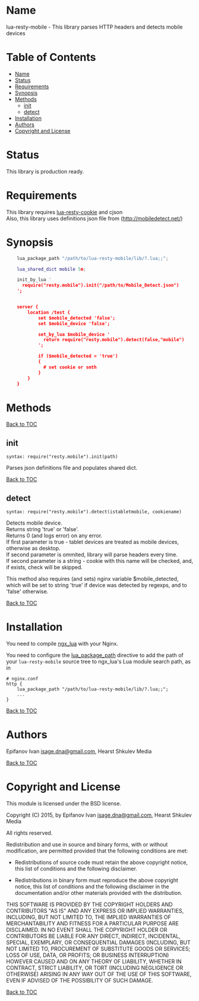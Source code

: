 Name
====

lua-resty-mobile - This library parses HTTP headers and detects mobile devices

Table of Contents
=================

* [Name](#name)
* [Status](#status)
* [Requirements](#requirements)
* [Synopsis](#synopsis)
* [Methods](#methods)
    * [init](#init)
    * [detect](#detect)
* [Installation](#installation)
* [Authors](#authors)
* [Copyright and License](#copyright-and-license)

Status
======

This library is production ready.

Requirements
======

This library requires [lua-resty-cookie](https://github.com/cloudflare/lua-resty-cookie) and cjson  
Also, this library uses definitions json file from (http://mobiledetect.net/)

Synopsis
========
```lua
    lua_package_path "/path/to/lua-resty-mobile/lib/?.lua;;";

    lua_shared_dict mobile 5m;

    init_by_lua '
      require("resty.mobile").init("/path/to/Mobile_Detect.json")
    ';


    server {
        location /test {
            set $mobile_detected 'false';
            set $mobile_device 'false';

            set_by_lua $mobile_device '
              return require("resty.mobile").detect(false,"mobile")
            ';

            if ($mobile_detected = 'true')
            {
              # set cookie or smth
            }
        }
    }
```

Methods
=======

[Back to TOC](#table-of-contents)

init
---
`syntax: require("resty.mobile").init(path)`

Parses json definitions file and populates shared dict.

[Back to TOC](#table-of-contents)

detect
---
`syntax: require("resty.mobile").detect(istabletmobile, cookiename)`

Detects mobile device.  
Returns string 'true' or 'false'.  
Returns 0 (and logs error) on any error.  
If first parameter is true - tablet devices are treated as mobile devices, otherwise as desktop.  
If second parameter is ommited, library will parse headers every time.  
If second parameter is a string - cookie with this name will be checked, and, if exists, check will be skipped.  

This method also requires (and sets) nginx variable $mobile_detected,
which will be set to string 'true' if device was detected by regexps, and to 'false' otherwise.


[Back to TOC](#table-of-contents)

Installation
============

You need to compile [ngx_lua](https://github.com/chaoslawful/lua-nginx-module/tags) with your Nginx.

You need to configure
the [lua_package_path](https://github.com/chaoslawful/lua-nginx-module#lua_package_path) directive to
add the path of your `lua-resty-mobile` source tree to ngx_lua's Lua module search path, as in

    # nginx.conf
    http {
        lua_package_path "/path/to/lua-resty-mobile/lib/?.lua;;";
        ...
    }

[Back to TOC](#table-of-contents)

Authors
=======

Epifanov Ivan <isage.dna@gmail.com>, Hearst Shkulev Media

[Back to TOC](#table-of-contents)

Copyright and License
=====================

This module is licensed under the BSD license.

Copyright (C) 2015, by Epifanov Ivan <isage.dna@gmail.com>, Hearst Shkulev Media

All rights reserved.

Redistribution and use in source and binary forms, with or without modification, are permitted provided that the following conditions are met:

* Redistributions of source code must retain the above copyright notice, this list of conditions and the following disclaimer.

* Redistributions in binary form must reproduce the above copyright notice, this list of conditions and the following disclaimer in the documentation and/or other materials provided with the distribution.

THIS SOFTWARE IS PROVIDED BY THE COPYRIGHT HOLDERS AND CONTRIBUTORS "AS IS" AND ANY EXPRESS OR IMPLIED WARRANTIES, INCLUDING, BUT NOT LIMITED TO, THE IMPLIED WARRANTIES OF MERCHANTABILITY AND FITNESS FOR A PARTICULAR PURPOSE ARE DISCLAIMED. IN NO EVENT SHALL THE COPYRIGHT HOLDER OR CONTRIBUTORS BE LIABLE FOR ANY DIRECT, INDIRECT, INCIDENTAL, SPECIAL, EXEMPLARY, OR CONSEQUENTIAL DAMAGES (INCLUDING, BUT NOT LIMITED TO, PROCUREMENT OF SUBSTITUTE GOODS OR SERVICES; LOSS OF USE, DATA, OR PROFITS; OR BUSINESS INTERRUPTION) HOWEVER CAUSED AND ON ANY THEORY OF LIABILITY, WHETHER IN CONTRACT, STRICT LIABILITY, OR TORT (INCLUDING NEGLIGENCE OR OTHERWISE) ARISING IN ANY WAY OUT OF THE USE OF THIS SOFTWARE, EVEN IF ADVISED OF THE POSSIBILITY OF SUCH DAMAGE.

[Back to TOC](#table-of-contents)

